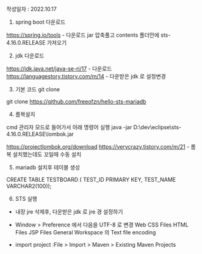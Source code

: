 작성일자 : 2022.10.17

1. spring boot 다운로드

https://spring.io/tools - 다운로드
jar 압축풀고 contents 폴더안에 sts-4.16.0.RELEASE 가져오기

2. jdk 다운로드

https://jdk.java.net/java-se-ri/17 - 다운로드
https://languagestory.tistory.com/m/14 - 다운받은 jdk 로 설정변경

3. 기본 코드 git clone

git clone https://github.com/freeofzn/hello-sts-mariadb

4. 롬복설치 

cmd 관리자 모드로 들어가서 아래 명령어 실행
java -jar D:\dev\eclipse\sts-4.16.0.RELEASE\lombok.jar

https://projectlombok.org/download
https://verycrazy.tistory.com/m/21 - 롬복 설치했는데도 꼬일때 수동 설치

5. mariadb 설치후 테이블 생성

CREATE TABLE TESTBOARD ( TEST_ID PRIMARY KEY, TEST_NAME VARCHAR2(100));

6. STS 실행
 - 내장 jre 삭제후, 다운받은 jdk 로 jre 경 설정하기
 - Window > Preference 에서 다음을 UTF-8 로 변경
     Web
       CSS Files
	   HTML Files
	   JSP Files
	 General
	   Workspace 의 Text file encoding
	 
    
 - import project 
   :File > Import > Maven > Existing Maven Projects  
 
